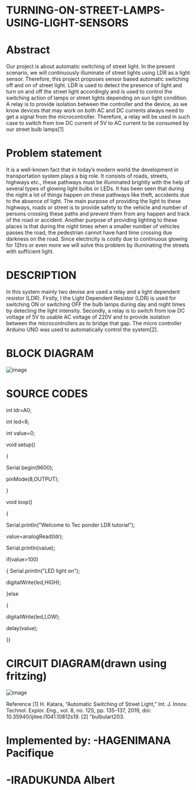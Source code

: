 # TURNING-ON-STREET-LAMPS-USING-LIGHT-SENSORS
# Abstract

Our project is about automatic switching of street light. In the present scenario, we
will continuously illuminate of street lights using LDR as a light sensor. Therefore, 
this project proposes sensor based automatic switching off and on of street light. 
LDR is used to detect the presence of light and turn on and off the street light 
accordingly and is used to control the switching action of lamps or street lights 
depending on sun light condition. A relay is to provide isolation between the 
controller and the device, as we know devices that may work on both AC and DC
currents always need to get a signal from the microcontroller. Therefore, a relay will
be used in such case to switch from low DC current of 5V to AC current to be 
consumed by our street bulb lamps[1]

# Problem statement

It is a well-known fact that in today’s modern world the development in 
transportation system plays a big role. It consists of roads, streets, highways etc., 
these pathways must be illuminated brightly with the help of several types of 
glowing light bulbs or LEDs. It has been seen that during the night a lot of things 
happen on these pathways like theft, accidents due to the absence of light. The main 
purpose of providing the light to these highways, roads or street is to provide safety 
to the vehicle and number of persons crossing these paths and prevent them from 
any happen and track of the road or accident. Another purpose of providing lighting 
to these places is that during the night times when a smaller number of vehicles 
passes the road, the pedestrian cannot have hard time crossing due darkness on the 
road. Since electricity is costly due to continuous glowing for 12hrs or even more we 
will solve this problem by illuminating the streets with sufficient light.

# DESCRIPTION

In this system mainly two devise are used a relay and a light dependent resistor 
(LDR). Firstly, I the Light Dependent Resistor (LDR) is used for switching ON or 
switching OFF the bulb lamps during day and night times by detecting the light 
intensity. Secondly, a relay is to switch from low DC voltage of 5V to usable AC 
voltage of 220V and to provide isolation between the microcontrollers as to bridge
that gap. The micro controller Arduino UNO was used to automatically control the 
system[2].
# BLOCK DIAGRAM
![image](https://user-images.githubusercontent.com/106548784/171034350-4dacc683-66cb-4606-a5de-bf3ec2cc4d8e.png)

# SOURCE CODES
int ldr=A0;

int led=8;

int value=0;

void setup() 

{

 Serial.begin(9600);
 
 pinMode(8,OUTPUT);
 
}

void loop()

{

 Serial.println("Welcome to Tec ponder LDR tutorial");
 
 value=analogRead(ldr);
 
 Serial.println(value);
 
 if(value>100)
 
 {
 Serial.println("LED light on");
 
 digitalWrite(led,HIGH);
 
 
 }else
 
 {
 
 digitalWrite(led,LOW);
 
 delay(value);
 
 
}}

# CIRCUIT DIAGRAM(drawn using fritzing)
![image](https://user-images.githubusercontent.com/106548784/171034921-31fc2305-d8f5-45bc-aae5-6b3ca249af31.png)

Reference
[1] H. Katara, “Automatic Switching of Street Light,” Int. J. Innov. Technol. Explor. Eng., 
vol. 8, no. 12S, pp. 135–137, 2019, doi: 10.35940/ijitee.l1041.10812s19.
[2] “bulbulart203.
# Implemented by: -HAGENIMANA Pacifique
# -IRADUKUNDA Albert
